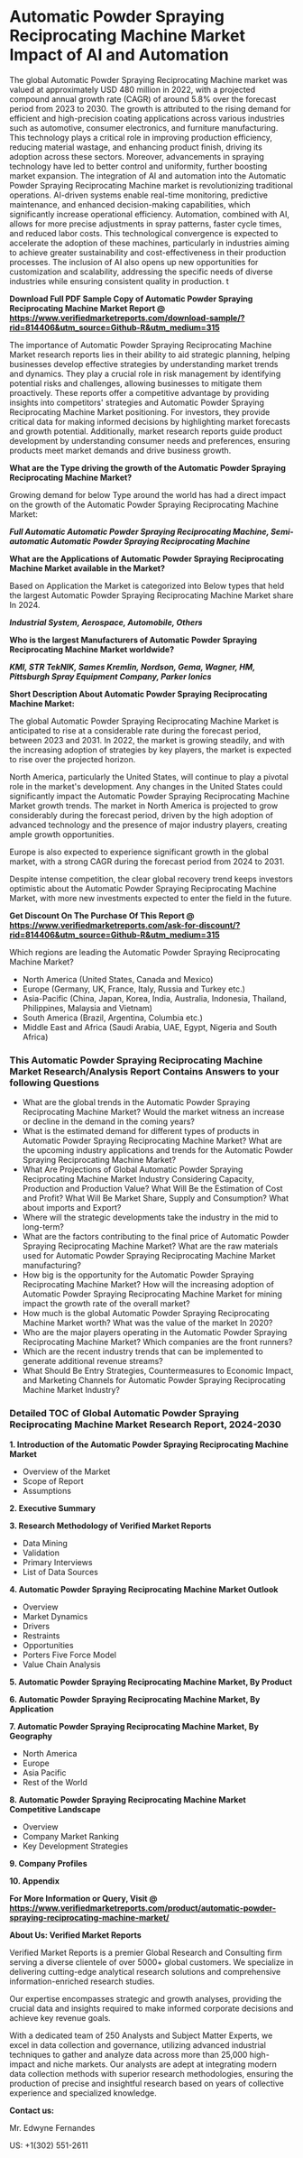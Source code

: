 <meta name="title" content="Global  Automatic Powder Spraying Reciprocating Machine Market Impact of AI and Automation"><meta name="description" content="  The global Automatic Powder Spraying Reciprocating Machine market was valued at approximately USD 480 million in 2022, with a projected compound annual growth rate (CAG"><meta name="title" content=" Automatic Powder Spraying Reciprocating Machine Market Size, Share, Scope, Trends, Growth, Opportunities, Analysis, Forecast"> <h1>Automatic Powder Spraying Reciprocating Machine Market Impact of AI and Automation</h1> The global Automatic Powder Spraying Reciprocating Machine market was valued at approximately USD 480 million in 2022, with a projected compound annual growth rate (CAGR) of around 5.8% over the forecast period from 2023 to 2030. The growth is attributed to the rising demand for efficient and high-precision coating applications across various industries such as automotive, consumer electronics, and furniture manufacturing. This technology plays a critical role in improving production efficiency, reducing material wastage, and enhancing product finish, driving its adoption across these sectors. Moreover, advancements in spraying technology have led to better control and uniformity, further boosting market expansion. The integration of AI and automation into the Automatic Powder Spraying Reciprocating Machine market is revolutionizing traditional operations. AI-driven systems enable real-time monitoring, predictive maintenance, and enhanced decision-making capabilities, which significantly increase operational efficiency. Automation, combined with AI, allows for more precise adjustments in spray patterns, faster cycle times, and reduced labor costs. This technological convergence is expected to accelerate the adoption of these machines, particularly in industries aiming to achieve greater sustainability and cost-effectiveness in their production processes. The inclusion of AI also opens up new opportunities for customization and scalability, addressing the specific needs of diverse industries while ensuring consistent quality in production. t</p><p id="" class=""><strong>Download Full PDF Sample Copy of Automatic Powder Spraying Reciprocating Machine Market Report @ <a href="https://www.verifiedmarketreports.com/download-sample/?rid=814406&utm_source=Github-R&utm_medium=315" target="_blank">https://www.verifiedmarketreports.com/download-sample/?rid=814406&utm_source=Github-R&utm_medium=315</a></strong></p><p>The importance of&nbsp;Automatic Powder Spraying Reciprocating Machine Market research reports lies in their ability to aid strategic planning, helping businesses develop effective strategies by understanding market trends and dynamics. They play a crucial role in risk management by identifying potential risks and challenges, allowing businesses to mitigate them proactively. These reports offer a competitive advantage by providing insights into competitors' strategies and Automatic Powder Spraying Reciprocating Machine Market positioning. For investors, they provide critical data for making informed decisions by highlighting market forecasts and growth potential. Additionally, market research reports guide product development by understanding consumer needs and preferences, ensuring products meet market demands and drive business growth.</p><p><strong>What are the&nbsp;Type driving the growth of the Automatic Powder Spraying Reciprocating Machine Market?</strong></p><p id="" class="">Growing demand for below Type around the world has had a direct impact on the growth of the Automatic Powder Spraying Reciprocating Machine Market:</p><em><strong>Full Automatic Automatic Powder Spraying Reciprocating Machine, Semi-automatic Automatic Powder Spraying Reciprocating Machine</strong></em></p><strong>What are the&nbsp;Applications&nbsp;of Automatic Powder Spraying Reciprocating Machine Market available in the Market?</strong></p><p id="" class="">Based on Application the Market is categorized into Below types that held the largest Automatic Powder Spraying Reciprocating Machine Market share In 2024.</p><em><strong>Industrial System, Aerospace, Automobile, Others</strong></em></p><strong>Who is the largest Manufacturers of Automatic Powder Spraying Reciprocating Machine Market worldwide?</strong></p><p><em><strong>KMI, STR TekNIK, Sames Kremlin, Nordson, Gema, Wagner, HM, Pittsburgh Spray Equipment Company, Parker Ionics</strong></em></p><p id="" class=""><strong>Short Description About Automatic Powder Spraying Reciprocating Machine Market:</strong></p><p>The global Automatic Powder Spraying Reciprocating Machine Market is anticipated to rise at a considerable rate during the forecast period, between 2023 and 2031. In 2022, the market is growing steadily, and with the increasing adoption of strategies by key players, the market is expected to rise over the projected horizon.</p><p>North America, particularly the United States, will continue to play a pivotal role in the market's development. Any changes in the United States could significantly impact the Automatic Powder Spraying Reciprocating Machine Market growth trends. The market in North America is projected to grow considerably during the forecast period, driven by the high adoption of advanced technology and the presence of major industry players, creating ample growth opportunities.</p><p>Europe is also expected to experience significant growth in the global market, with a strong CAGR during the forecast period from 2024 to 2031.</p><p>Despite intense competition, the clear global recovery trend keeps investors optimistic about the Automatic Powder Spraying Reciprocating Machine Market, with more new investments expected to enter the field in the future.</p><p id="" class=""><strong>Get Discount On The Purchase Of This Report @ <a href="https://www.verifiedmarketreports.com/ask-for-discount/?rid=814406&utm_source=Github-R&utm_medium=315" target="_blank">https://www.verifiedmarketreports.com/ask-for-discount/?rid=814406&utm_source=Github-R&utm_medium=315</a></strong></p>Which regions are leading the Automatic Powder Spraying Reciprocating Machine Market?</p><ul><li>North America (United States, Canada and Mexico)</li><li>Europe (Germany, UK, France, Italy, Russia and Turkey etc.)</li><li>Asia-Pacific (China, Japan, Korea, India, Australia, Indonesia, Thailand, Philippines, Malaysia and Vietnam)</li><li>South America (Brazil, Argentina, Columbia etc.)</li><li>Middle East and Africa (Saudi Arabia, UAE, Egypt, Nigeria and South Africa)</li></ul><h3 id="" class="">This Automatic Powder Spraying Reciprocating Machine Market Research/Analysis Report Contains Answers to your following Questions</h3><ul><li>What are the global trends in the Automatic Powder Spraying Reciprocating Machine Market? Would the market witness an increase or decline in the demand in the coming years?</li><li>What is the estimated demand for different types of products in Automatic Powder Spraying Reciprocating Machine Market? What are the upcoming industry applications and trends for the Automatic Powder Spraying Reciprocating Machine Market?</li><li>What Are Projections of Global Automatic Powder Spraying Reciprocating Machine Market Industry Considering Capacity, Production and Production Value? What Will Be the Estimation of Cost and Profit? What Will Be Market Share, Supply and Consumption? What about imports and Export?</li><li>Where will the strategic developments take the industry in the mid to long-term?</li><li>What are the factors contributing to the final price of Automatic Powder Spraying Reciprocating Machine Market? What are the raw materials used for Automatic Powder Spraying Reciprocating Machine Market manufacturing?</li><li>How big is the opportunity for the Automatic Powder Spraying Reciprocating Machine Market? How will the increasing adoption of Automatic Powder Spraying Reciprocating Machine Market for mining impact the growth rate of the overall market?</li><li>How much is the global Automatic Powder Spraying Reciprocating Machine Market worth? What was the value of the market In 2020?</li><li>Who are the major players operating in the Automatic Powder Spraying Reciprocating Machine Market? Which companies are the front runners?</li><li>Which are the recent industry trends that can be implemented to generate additional revenue streams?</li><li>What Should Be Entry Strategies, Countermeasures to Economic Impact, and Marketing Channels for Automatic Powder Spraying Reciprocating Machine Market Industry?</li></ul><h3 id="" class="">Detailed TOC of Global Automatic Powder Spraying Reciprocating Machine Market Research Report, 2024-2030</h3><p id="" class=""><strong>1. Introduction of the Automatic Powder Spraying Reciprocating Machine Market</strong></p><ul><li>Overview of the Market</li><li>Scope of Report</li><li>Assumptions</li></ul><p id="" class=""><strong>2. Executive Summary</strong></p><p id="" class=""><strong>3. Research Methodology of Verified Market Reports</strong></p><ul><li>Data Mining</li><li>Validation</li><li>Primary Interviews</li><li>List of Data Sources</li></ul><p id="" class=""><strong>4. Automatic Powder Spraying Reciprocating Machine Market Outlook</strong></p><ul><li>Overview</li><li>Market Dynamics</li><li>Drivers</li><li>Restraints</li><li>Opportunities</li><li>Porters Five Force Model</li><li>Value Chain Analysis</li></ul><p id="" class=""><strong>5. Automatic Powder Spraying Reciprocating Machine Market, By Product</strong></p><p id="" class=""><strong>6. Automatic Powder Spraying Reciprocating Machine Market, By Application</strong></p><p id="" class=""><strong>7. Automatic Powder Spraying Reciprocating Machine Market, By Geography</strong></p><ul><li>North America</li><li>Europe</li><li>Asia Pacific</li><li>Rest of the World</li></ul><p id="" class=""><strong>8. Automatic Powder Spraying Reciprocating Machine Market Competitive Landscape</strong></p><ul><li>Overview</li><li>Company Market Ranking</li><li>Key Development Strategies</li></ul><p id="" class=""><strong>9. Company Profiles</strong></p><p id="" class=""><strong>10. Appendix</strong></p><p id="" class=""><strong>For More Information or Query, Visit @ <a href="https://www.verifiedmarketreports.com/product/automatic-powder-spraying-reciprocating-machine-market/" target="_blank">https://www.verifiedmarketreports.com/product/automatic-powder-spraying-reciprocating-machine-market/</a></strong></p><p id="" class=""><strong>About Us: Verified Market Reports</strong></p><p id="" class="">Verified Market Reports is a premier Global Research and Consulting firm serving a diverse clientele of over 5000+ global customers. We specialize in delivering cutting-edge analytical research solutions and comprehensive information-enriched research studies.</p><p id="" class="">Our expertise encompasses strategic and growth analyses, providing the crucial data and insights required to make informed corporate decisions and achieve key revenue goals.</p><p id="" class="">With a dedicated team of 250 Analysts and Subject Matter Experts, we excel in data collection and governance, utilizing advanced industrial techniques to gather and analyze data across more than 25,000 high-impact and niche markets. Our analysts are adept at integrating modern data collection methods with superior research methodologies, ensuring the production of precise and insightful research based on years of collective experience and specialized knowledge.</p><p id="" class=""><strong>Contact us:</strong></p><p id="" class="">Mr. Edwyne Fernandes</p><p id="" class="">US: +1(302) 551-2611</p>